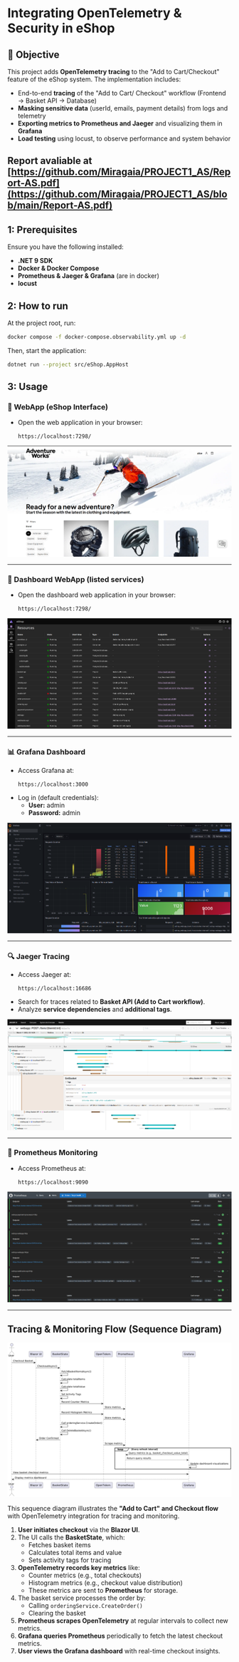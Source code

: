 # Integrating OpenTelemetry & Security in eShop

## 📌 Objective
This project adds **OpenTelemetry tracing** to the "Add to Cart/Checkout" feature of the eShop system. The implementation includes:

- End-to-end **tracing** of the "Add to Cart/ Checkout" workflow (Frontend → Basket API → Database)
- **Masking sensitive data** (userId, emails, payment details) from logs and telemetry
- **Exporting metrics to Prometheus and Jaeger** and visualizing them in **Grafana**
- **Load testing** using locust, to observe performance and system behavior

Report avaliable at  [https://github.com/Miragaia/PROJECT1_AS/Report-AS.pdf](https://github.com/Miragaia/PROJECT1_AS/blob/main/Report-AS.pdf)
---

## **1: Prerequisites**
Ensure you have the following installed:
- **.NET 9 SDK**
- **Docker & Docker Compose**
- **Prometheus &  Jaeger & Grafana** (are in docker)
- **locust** 



## **2: How to run**
At the project root, run:

```bash
docker compose -f docker-compose.observability.yml up -d
```

Then, start the application:

```bash
dotnet run --project src/eShop.AppHost
```

## **3: Usage**
### **🛒 WebApp (eShop Interface)**
- Open the web application in your browser:
  ```
  https://localhost:7298/
  ```

![WebApp UI](./img/webapp.png)

---

### **🛒 Dashboard WebApp (listed services)**
- Open the dashboard web application in your browser:
  ```
  https://localhost:7298/
  ```

![WebApp Dashboard](./img/dashboard_webapp.png)

---

### **📊 Grafana Dashboard**
- Access Grafana at:
  ```
  https://localhost:3000
  ```
- Log in (default credentials):
  - **User:** admin
  - **Password:** admin

![Grafana Dashboard](./img/grafana.png)

---

### **🔍 Jaeger Tracing**
- Access Jaeger at:
  ```
  https://localhost:16686
  ```
- Search for traces related to **Basket API (Add to Cart workflow)**.
- Analyze **service dependencies** and **additional tags**.

![Jaeger Dashboard](./img/jaeger.png)

---

### **📡 Prometheus Monitoring**
- Access Prometheus at:
  ```
  https://localhost:9090
  ```

![Prometheus Dashboard](./img/prometheus.png)

---

## Tracing & Monitoring Flow  (Sequence Diagram)

![Sequence Diagram](./img/sequence_diagram.png)


This sequence diagram illustrates the **"Add to Cart" and Checkout flow** with OpenTelemetry integration for tracing and monitoring.  

1. **User initiates checkout** via the **Blazor UI**.  
2. The UI calls the **BasketState**, which:  
   - Fetches basket items  
   - Calculates total items and value  
   - Sets activity tags for tracing  
3. **OpenTelemetry records key metrics** like:  
   - Counter metrics (e.g., total checkouts)  
   - Histogram metrics (e.g., checkout value distribution)  
   - These metrics are sent to **Prometheus** for storage.  
4. The basket service processes the order by:  
   - Calling `orderingService.CreateOrder()`  
   - Clearing the basket  
5. **Prometheus scrapes OpenTelemetry** at regular intervals to collect new metrics.  
6. **Grafana queries Prometheus** periodically to fetch the latest checkout metrics.  
7. **User views the Grafana dashboard** with real-time checkout insights.  
